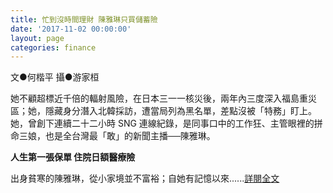 ```yaml
---
title: 忙到沒時間理財 陳雅琳只買儲蓄險
date: '2017-11-02 00:00:00'
layout: page
categories: finance
---
```


文●何楷平 攝●游家桓

她不顧超標近千倍的輻射風險，在日本三一一核災後，兩年內三度深入福島重災區；她，隱藏身分潛入北韓採訪，遭當局列為黑名單，差點沒被「特務」盯上。她，曾創下連續二十二小時 SNG 連線紀錄，是同事口中的工作狂、主管眼裡的拼命三娘，也是全台灣最「敢」的新聞主播──陳雅琳。

**人生第一張保單 住院日額醫療險**
 
出身貧寒的陳雅琳，從小家境並不富裕；自她有記憶以來......[詳閱全文](https://times.hinet.net/news/20922338)